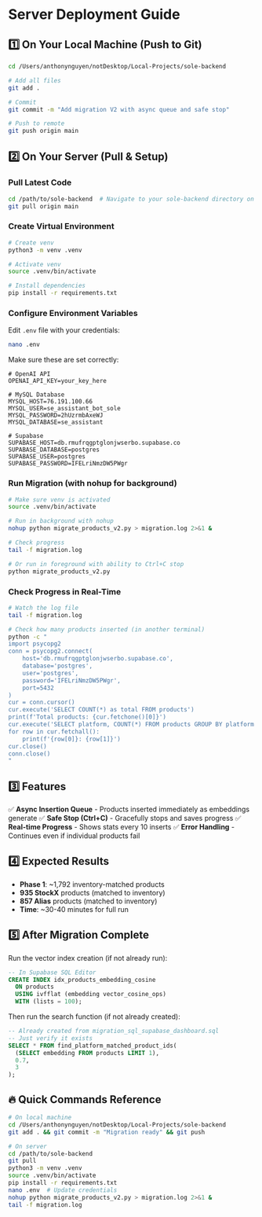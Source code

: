 # Server Deployment Guide

## 1️⃣ On Your Local Machine (Push to Git)

```bash
cd /Users/anthonynguyen/notDesktop/Local-Projects/sole-backend

# Add all files
git add .

# Commit
git commit -m "Add migration V2 with async queue and safe stop"

# Push to remote
git push origin main
```

## 2️⃣ On Your Server (Pull & Setup)

### Pull Latest Code
```bash
cd /path/to/sole-backend  # Navigate to your sole-backend directory on server
git pull origin main
```

### Create Virtual Environment
```bash
# Create venv
python3 -m venv .venv

# Activate venv
source .venv/bin/activate

# Install dependencies
pip install -r requirements.txt
```

### Configure Environment Variables
Edit `.env` file with your credentials:
```bash
nano .env
```

Make sure these are set correctly:
```env
# OpenAI API
OPENAI_API_KEY=your_key_here

# MySQL Database
MYSQL_HOST=76.191.100.66
MYSQL_USER=se_assistant_bot_sole
MYSQL_PASSWORD=2hUzrmbAxeWJ
MYSQL_DATABASE=se_assistant

# Supabase
SUPABASE_HOST=db.rmufrqgptglonjwserbo.supabase.co
SUPABASE_DATABASE=postgres
SUPABASE_USER=postgres
SUPABASE_PASSWORD=IFELriNmzDW5PWgr
```

### Run Migration (with nohup for background)
```bash
# Make sure venv is activated
source .venv/bin/activate

# Run in background with nohup
nohup python migrate_products_v2.py > migration.log 2>&1 &

# Check progress
tail -f migration.log

# Or run in foreground with ability to Ctrl+C stop
python migrate_products_v2.py
```

### Check Progress in Real-Time
```bash
# Watch the log file
tail -f migration.log

# Check how many products inserted (in another terminal)
python -c "
import psycopg2
conn = psycopg2.connect(
    host='db.rmufrqgptglonjwserbo.supabase.co',
    database='postgres',
    user='postgres',
    password='IFELriNmzDW5PWgr',
    port=5432
)
cur = conn.cursor()
cur.execute('SELECT COUNT(*) as total FROM products')
print(f'Total products: {cur.fetchone()[0]}')
cur.execute('SELECT platform, COUNT(*) FROM products GROUP BY platform')
for row in cur.fetchall():
    print(f'{row[0]}: {row[1]}')
cur.close()
conn.close()
"
```

## 3️⃣ Features

✅ **Async Insertion Queue** - Products inserted immediately as embeddings generate
✅ **Safe Stop (Ctrl+C)** - Gracefully stops and saves progress
✅ **Real-time Progress** - Shows stats every 10 inserts
✅ **Error Handling** - Continues even if individual products fail

## 4️⃣ Expected Results

- **Phase 1**: ~1,792 inventory-matched products
- **935 StockX** products (matched to inventory)
- **857 Alias** products (matched to inventory)
- **Time**: ~30-40 minutes for full run

## 5️⃣ After Migration Complete

Run the vector index creation (if not already run):
```sql
-- In Supabase SQL Editor
CREATE INDEX idx_products_embedding_cosine
  ON products
  USING ivfflat (embedding vector_cosine_ops)
  WITH (lists = 100);
```

Then run the search function (if not already created):
```sql
-- Already created from migration_sql_supabase_dashboard.sql
-- Just verify it exists
SELECT * FROM find_platform_matched_product_ids(
  (SELECT embedding FROM products LIMIT 1),
  0.7,
  3
);
```

## 🔥 Quick Commands Reference

```bash
# On local machine
cd /Users/anthonynguyen/notDesktop/Local-Projects/sole-backend
git add . && git commit -m "Migration ready" && git push

# On server
cd /path/to/sole-backend
git pull
python3 -m venv .venv
source .venv/bin/activate
pip install -r requirements.txt
nano .env  # Update credentials
nohup python migrate_products_v2.py > migration.log 2>&1 &
tail -f migration.log
```
